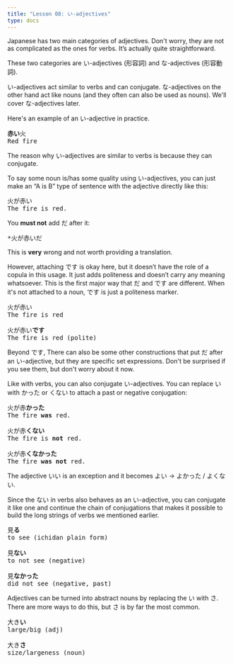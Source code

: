 ```yaml
---
title: "Lesson 08: い-adjectives"
type: docs
---
```



Japanese has two main categories of adjectives. Don't worry, they are not as complicated as the ones for verbs. It’s actually quite straightforward. 

These two categories are い-adjectives (形容詞) and な-adjectives (形容動詞). 

い-adjectives act similar to verbs and can conjugate. な-adjectives on the other hand act like nouns (and they often can also be used as nouns). We'll cover な-adjectives later.

Here's an example of an い-adjective in practice.

<pre>
<b>赤い</b>火
Red fire
</pre>

The reason why い-adjectives are similar to verbs is because they can conjugate. 

To say some noun is/has some quality using い-adjectives, you can just make an “A is B” type of sentence with the adjective directly like this:

<pre>
火が赤い
The fire is red.
</pre>

You **must not** add だ after it:

<pre>
*火が赤いだ
</pre>

This is **very** wrong and not worth providing a translation.

However, attaching です is okay here, but it doesn’t have the role of a copula in this usage. It just adds politeness and doesn’t carry any meaning whatsoever. This is the first major way that だ and です are different. When it's not attached to a noun, です is just a politeness marker.

<pre>
火が赤い
The fire is red

火が赤い<b>です</b>
The fire is red (polite)
</pre>

Beyond です, There can also be some other constructions that put だ after an い-adjective, but they are specific set expressions. Don't be surprised if you see them, but don't worry about it now.

Like with verbs, you can also conjugate い-adjectives. You can replace い with かった or くない to attach a past or negative conjugation:

<pre>
火が赤<b>かった</b>
The fire <b>was</b> red.

火が赤<b>くない</b>
The fire is <b>not</b> red.

火が赤<b>くなかった</b>
The fire <b>was not</b> red.
</pre>

The adjective いい is an exception and it becomes よい \-\> よかった / よくない.

Since the ない in verbs also behaves as an い-adjective, you can conjugate it like one and continue the chain of conjugations that makes it possible to build the long strings of verbs we mentioned earlier.

<pre>
見<b>る</b>
to see (ichidan plain form)

見<b>ない</b>
to not see (negative)

見<b>なかった</b>
did not see (negative, past)
</pre>

Adjectives can be turned into abstract nouns by replacing the い with さ. There are more ways to do this, but さ is by far the most common.

<pre>
大き<b>い</b>
large/big (adj)

大き<b>さ</b>
size/largeness (noun)
</pre>

